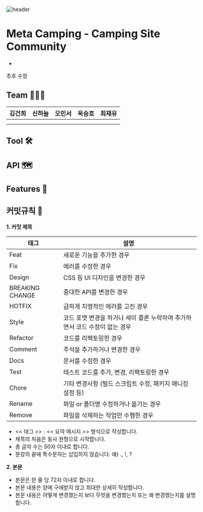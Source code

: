 ![header](https://capsule-render.vercel.app/api?type=waving&color=auto&height=300&section=header&text=Meta%20Camping&fontSize=90)


# Meta Camping - Camping Site Community

-
추후 수정

## Team 👩‍👦‍👦
|김건희|신하늘|오민서|옥승호|최재유
|------|------|------|------|-----|
||||
||||

## Tool 🛠️

## API 🗺

## Features 🧰

## 커밋규칙 📢

**1. 커밋 제목**

| 태그 | 설명 |
| --- | --- |
| Feat | 새로운 기능을 추가한 경우 |
| Fix | 에러를 수정한 경우 |
| Design | CSS 등 UI 디자인을 변경한 경우 |
| BREAKING CHANGE | 중대한 API를 변경한 경우 |
| HOTFIX | 급하게 치명적인 에러를 고친 경우 |
| Style | 코드 포맷 변경을 하거나 세미 콜론 누락하여 추가하면서 코드 수정이 없는 경우 |
| Refactor | 코드를 리팩토링한 경우 |
| Comment | 주석을 추가하거나 변경한 경우 |
| Docs | 문서를 수정한 경우 |
| Test | 테스트 코드를 추가, 변경, 리팩토링한 경우 |
| Chore | 기타 변경사항 (빌드 스크립트 수정, 패키지 매니징 설정 등) |
| Rename | 파일 or 폴더명 수정하거나 옮기는 경우 |
| Remove | 파일을 삭제하는 작업만 수행한 경우 |
- << 태그 >> : << 요약 메시지 >> 형식으로 작성합니다.
- 제목의 처음은 동사 원형으로 시작합니다.
- 총 글자 수는 50자 이내로 합니다.
- 문장의 끝에 특수문자는 삽입하지 않습니다. 예) ., !, ?

**2. 본문**
- 본문은 한 줄 당 72자 이내로 합니다.
- 본문 내용은 양에 구애받지 않고 최대한 상세히 작성합니다.
- 본문 내용은 어떻게 변경했는지 보다 무엇을 변경했는지 또는 왜 변경했는지를 설명합니다.
